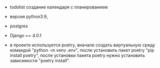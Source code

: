 - todolist создание календаря с планированием 

- версия python3.9, 
- postgres 
- Django == 4.0.1

- в проекте используется poetry, вначале создать виртуальную среду командой "python -m venv .env", после установить пакет
poetry "pip install poetry", после установки пакета poetry нужно установить зависимости "poetry install".